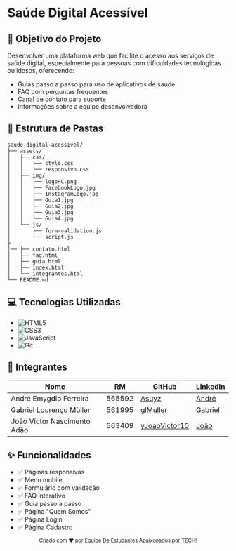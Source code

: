 # Saúde Digital Acessível

## 📌 Objetivo do Projeto
Desenvolver uma plataforma web que facilite o acesso aos serviços de saúde digital, especialmente para pessoas com dificuldades tecnológicas ou idosos, oferecendo:

- Guias passo a passo para uso de aplicativos de saúde
- FAQ com perguntas frequentes
- Canal de contato para suporte
- Informações sobre a equipe desenvolvedora

## 📂 Estrutura de Pastas
```
saude-digital-acessivel/
├── assets/
│   ├── css/
│   │   ├── style.css
│   │   └── responsivo.css
│   ├── img/
│   │   ├── logoHC.png
│   │   ├── FacebookLogo.jpg
│   │   ├── InstagramLogo.jpg
│   │   ├── Guia1.jpg
│   │   ├── Guia2.jpg
│   │   ├── Guia3.jpg
│   │   └── Guia4.jpg
│   └── js/
│       ├── form-validation.js
│       └── script.js
├
│── ├── contato.html
│   ├── faq.html
│   ├── guia.html
│   ├── index.html
│   └── integrantes.html
└── README.md
```

## 💻 Tecnologias Utilizadas
- ![HTML5](https://img.shields.io/badge/-HTML5-E34F26?logo=html5&logoColor=white)
- ![CSS3](https://img.shields.io/badge/-CSS3-1572B6?logo=css3&logoColor=white)
- ![JavaScript](https://img.shields.io/badge/-JavaScript-F7DF1E?logo=javascript&logoColor=black)
- ![Git](https://img.shields.io/badge/-Git-F05032?logo=git&logoColor=white)

## 👥 Integrantes
| Nome | RM | GitHub | LinkedIn |
|------|----|--------|----------|
| André Emygdio Ferreira | 565592 | [Asuyz](https://github.com/Asuyz) | [André](https://www.linkedin.com/in/andr%C3%A9-emygdio-ferreira-46bb32219/) |
| Gabriel Lourenço Müller | 561995 | [glMuller](https://github.com/glMuller) | [Gabriel](https://www.linkedin.com/in/gabriel-m%C3%BCller-595020354/) |
| João Victor Nascimento Adão | 563409 | [yJoaoVictor10](https://github.com/yJoaoVictor10) | [João](https://www.linkedin.com/in/jo%C3%A3o-victor-nascimento-ad%C3%A3o-494728283/) |

## ✨ Funcionalidades
- ✅ Páginas responsivas
- ✅ Menu mobile
- ✅ Formulário com validação
- ✅ FAQ interativo
- ✅ Guia passo a passo
- ✅ Página "Quem Somos"
- ✅ Página Login
- ✅ Página Cadastro




<div align="center">
  <sub>Criado com ❤ por Equipe De Estudantes Apaixonados por TECH!</sub>
</div>
